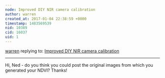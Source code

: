 ```yaml
---
node: Improved DIY NIR camera calibration
author: warren
created_at: 2017-01-04 22:38:59 +0000
timestamp: 1483569539
nid: 10389
cid: 16037
uid: 1
---
```




[warren](../profile/warren) replying to: [Improved DIY NIR camera calibration](../notes/nedhorning/05-01-2014/improved-diy-nir-camera-calibration)

----
Hi, Ned - do you think you could post the original images from which you generated your NDVI? Thanks!